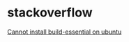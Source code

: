 # stackoverflow
[Cannot install build-essential on ubuntu](https://askubuntu.com/questions/937254/cannot-install-build-essential-gcc-g-after-upgrade-to-17-04#answer-1274781)<br>


